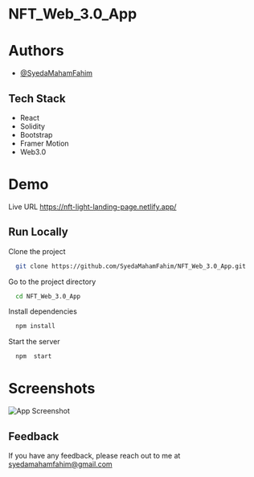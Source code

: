 # NFT_Web_3.0_App

# Authors

- [@SyedaMahamFahim](https://github.com/SyedaMahamFahim/)

## Tech Stack
- React
- Solidity
- Bootstrap
- Framer Motion
- Web3.0


# Demo

Live URL
https://nft-light-landing-page.netlify.app/


## Run Locally

Clone the project

```bash
  git clone https://github.com/SyedaMahamFahim/NFT_Web_3.0_App.git
```

Go to the project directory

```bash
  cd NFT_Web_3.0_App
```

Install dependencies

```bash
  npm install
```

Start the server

```bash
  npm  start
```


# Screenshots

![App Screenshot](https://user-images.githubusercontent.com/79671325/189183858-f25a314f-2a3a-4548-9d27-e9eb67ee4c35.png)





## Feedback

If you have any feedback, please reach out to me at syedamahamfahim@gmail.com

